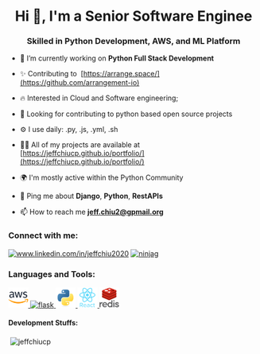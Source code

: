 
<h1 align="center">Hi 👋, I'm a Senior Software Enginee </h1>
<h3 align="center">Skilled in Python Development, AWS, and ML Platform</h3>

- 🔭 I’m currently working on **Python Full Stack Development**

- ✨ Contributing to  [https://arrange.space/](https://github.com/arrangement-io)

- 🔥 Interested in Cloud and Software engineering;

- 📆 Looking for contributing to python based open source projects

- ⚙️ I use daily: .py, .js, .yml, .sh

- 👨‍💻 All of my projects are available at [https://jeffchiucp.github.io/portfolio/](https://jeffchiucp.github.io/portfolio/)

- 🌍 I'm mostly active within the Python Community

- 💬 Ping me about **Django**, **Python**, **RestAPIs**

- 📫 How to reach me **jeff.chiu2@gpmail.org**


<h3 align="left">Connect with me:</h3>
<p align="left">
<a href="https://linkedin.com/in/www.linkedin.com/in/jeffchiu2020" target="blank"><img align="center" src="https://raw.githubusercontent.com/rahuldkjain/github-profile-readme-generator/master/src/images/icons/Social/linked-in-alt.svg" alt="www.linkedin.com/in/jeffchiu2020" height="30" width="40" /></a>
<a href="https://stackoverflow.com/users/ninjag" target="blank"><img align="center" src="https://raw.githubusercontent.com/rahuldkjain/github-profile-readme-generator/master/src/images/icons/Social/stack-overflow.svg" alt="ninjag" height="30" width="40" /></a>
</p>

<h3 align="left">Languages and Tools:</h3>
<p align="left"> <a href="https://aws.amazon.com" target="_blank" rel="noreferrer"> <img src="https://raw.githubusercontent.com/devicons/devicon/master/icons/amazonwebservices/amazonwebservices-original-wordmark.svg" alt="aws" width="40" height="40"/> </a> <a href="https://flask.palletsprojects.com/" target="_blank" rel="noreferrer"> <img src="https://www.vectorlogo.zone/logos/pocoo_flask/pocoo_flask-icon.svg" alt="flask" width="40" height="40"/> </a> <a href="https://www.python.org" target="_blank" rel="noreferrer"> <img src="https://raw.githubusercontent.com/devicons/devicon/master/icons/python/python-original.svg" alt="python" width="40" height="40"/> </a> <a href="https://reactjs.org/" target="_blank" rel="noreferrer"> <img src="https://raw.githubusercontent.com/devicons/devicon/master/icons/react/react-original-wordmark.svg" alt="react" width="40" height="40"/> </a> <a href="https://redis.io" target="_blank" rel="noreferrer"> <img src="https://raw.githubusercontent.com/devicons/devicon/master/icons/redis/redis-original-wordmark.svg" alt="redis" width="40" height="40"/> </a> </p>

#### Development Stuffs:

<p>&nbsp;<img align="center" src="https://github-readme-stats.vercel.app/api?username=jeffchiucp&show_icons=true&locale=en" alt="jeffchiucp" /></p>
